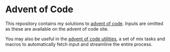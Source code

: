 # Advent of Code

This repository contains my solutions to [advent of code](https://adventofcode.com/).
Inputs are omitted as these are available on the advent of code site.

You may also be useful in the [advent of code
utilities](https://github.com/mathsaey/advent_of_code_utils),
a set of mix tasks and macros to automatically fetch input and streamline the
entire process.
